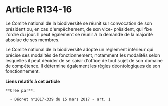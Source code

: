 # Article R134-16

Le Comité national de la biodiversité se réunit sur convocation de son président ou, en cas d'empêchement, de son vice-
président, qui fixe l'ordre du jour. Il peut également se réunir à la demande de la majorité absolue de ses membres.

Le Comité national de la biodiversité adopte un règlement intérieur qui précise ses modalités de fonctionnement, notamment
les modalités selon lesquelles il peut décider de se saisir d'office de tout sujet de son domaine de compétence. Il détermine
également les règles déontologiques de son fonctionnement.

**Liens relatifs à cet article**

	**Créé par**:

	  - Décret n°2017-339 du 15 mars 2017 - art. 1
